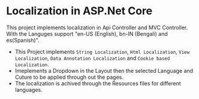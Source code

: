 # Localization in ASP.Net Core

This project implements localization in Api Controller and MVC Controller. With the Languges support "en-US (English), bn-IN (Bengali) and es(Spanish)".
- This Project implements `String Localization`, `Html Localization`, `View Localization`, `Data Annotation Localization` and `Cookie based Localization`.
- Imeplements a Dropdown in the Layout then the selected Language and Cuture to be applied through out the pages.
- The localization is achived through the Resources files for different languages.